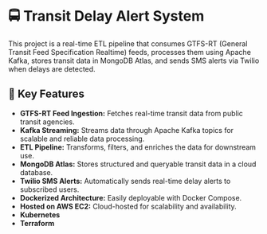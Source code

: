 # 🚍 Transit Delay Alert System

This project is a real-time ETL pipeline that consumes GTFS-RT (General Transit Feed Specification Realtime) feeds, processes them using Apache Kafka, stores transit data in MongoDB Atlas, and sends SMS alerts via Twilio when delays are detected.

## 🧩 Key Features

- **GTFS-RT Feed Ingestion:** Fetches real-time transit data from public transit agencies.
- **Kafka Streaming:** Streams data through Apache Kafka topics for scalable and reliable data processing.
- **ETL Pipeline:** Transforms, filters, and enriches the data for downstream use.
- **MongoDB Atlas:** Stores structured and queryable transit data in a cloud database.
- **Twilio SMS Alerts:** Automatically sends real-time delay alerts to subscribed users.
- **Dockerized Architecture:** Easily deployable with Docker Compose.
- **Hosted on AWS EC2:** Cloud-hosted for scalability and availability.
- **Kubernetes**
- **Terraform**


